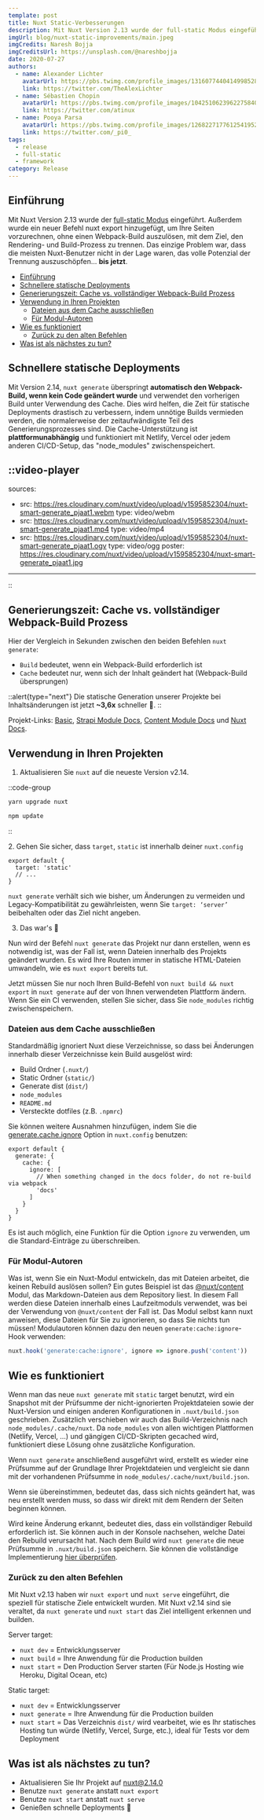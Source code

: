 ```yaml
---
template: post
title: Nuxt Static-Verbesserungen
description: Mit Nuxt Version 2.13 wurde der full-static Modus eingeführt. Außerdem wurde ein neuer Befehl nuxt export hinzugefügt, um Ihre Seiten vorzurendern, ohne einen Webpack-Build auszulösen, mit dem Ziel, den Rendering- und Build-Prozess zu trennen. Das einzige Problem war, dass die meisten Nuxt-Benutzer nicht in der Lage waren, das volle Potenzial der Trennung auszuschöpfen... bis jetzt.
imgUrl: blog/nuxt-static-improvements/main.jpeg
imgCredits: Naresh Bojja
imgCreditsUrl: https://unsplash.com/@nareshbojja
date: 2020-07-27
authors:
  - name: Alexander Lichter
    avatarUrl: https://pbs.twimg.com/profile_images/1316077440414998528/mY2rcM7__400x400.jpg
    link: https://twitter.com/TheAlexLichter
  - name: Sébastien Chopin
    avatarUrl: https://pbs.twimg.com/profile_images/1042510623962275840/1Iw_Mvud_400x400.jpg
    link: https://twitter.com/atinux
  - name: Pooya Parsa
    avatarUrl: https://pbs.twimg.com/profile_images/1268227177612541952/9-fujxqt_400x400.jpg
    link: https://twitter.com/_pi0_
tags:
  - release
  - full-static
  - framework
category: Release
---
```


## Einführung

Mit Nuxt Version 2.13 wurde der [full-static Modus](/announcements/going-full-static) eingeführt. Außerdem wurde ein neuer Befehl nuxt export hinzugefügt, um Ihre Seiten vorzurechnen, ohne einen Webpack-Build auszulösen, mit dem Ziel, den Rendering- und Build-Prozess zu trennen. Das einzige Problem war, dass die meisten Nuxt-Benutzer nicht in der Lage waren, das volle Potenzial der Trennung auszuschöpfen... **bis jetzt**.


- [Einführung](#introduction)
- [Schnellere statische Deployments](#faster-static-deployments)
- [Generierungszeit: Cache vs. vollständiger Webpack-Build Prozess](#generate-time-cache-vs-full-webpack-build)
- [Verwendung in Ihren Projekten](#using-in-your-projects)
  - [Dateien aus dem Cache ausschließen](#excluding-files-from-cache)
  - [Für Modul-Autoren](#module-authors)
- [Wie es funktioniert](#how-it-works)
  - [Zurück zu den alten Befehlen](#back-to-old-school-commands)
- [Was ist als nächstes zu tun?](#what-to-do-next)

## Schnellere statische Deployments

Mit Version 2.14, `nuxt generate` überspringt **automatisch den Webpack-Build, wenn kein Code geändert wurde** und verwendet den vorherigen Build unter Verwendung des Cache. Dies wird helfen, die Zeit für statische Deployments drastisch zu verbessern, indem unnötige Builds vermieden werden, die normalerweise der zeitaufwändigste Teil des Generierungsprozesses sind. Die Cache-Unterstützung ist **plattformunabhängig** und funktioniert mit Netlify, Vercel oder jedem anderen CI/CD-Setup, das "node_modules" zwischenspeichert.

::video-player
---
sources:
- src: https://res.cloudinary.com/nuxt/video/upload/v1595852304/nuxt-smart-generate_pjaat1.webm
  type: video/webm
- src: https://res.cloudinary.com/nuxt/video/upload/v1595852304/nuxt-smart-generate_pjaat1.mp4
  type: video/mp4
- src: https://res.cloudinary.com/nuxt/video/upload/v1595852304/nuxt-smart-generate_pjaat1.ogv
  type: video/ogg
poster: https://res.cloudinary.com/nuxt/video/upload/v1595852304/nuxt-smart-generate_pjaat1.jpg
---
::

## Generierungszeit: Cache vs. vollständiger Webpack-Build Prozess

Hier der Vergleich in Sekunden zwischen den beiden Befehlen `nuxt generate`:

- `Build` bedeutet, wenn ein Webpack-Build erforderlich ist
- `Cache` bedeutet nur, wenn sich der Inhalt geändert hat (Webpack-Build übersprungen)

<bar-chart-cache-build></bar-chart-cache-build>

::alert{type="next"}
Die statische Generation unserer Projekte bei Inhaltsänderungen ist jetzt **~3,6x** schneller 🚀.
::

Projekt-Links: [Basic](https://github.com/pi0/nuxt-static-demo), [Strapi Module Docs](https://github.com/nuxt-community/strapi-module/tree/master/docs), [Content Module Docs](https://github.com/nuxt/content/tree/master/docs) und [Nuxt Docs](https://github.com/nuxt/nuxtjs.org).

## Verwendung in Ihren Projekten

1. Aktualisieren Sie `nuxt` auf die neueste Version v2.14.

::code-group
```bash [Yarn]
yarn upgrade nuxt
```
```bash [NPM]
npm update
```
::

2. Gehen Sie sicher, dass `target`, `static` ist innerhalb deiner `nuxt.config`

```js{}[nuxt.config.js]
export default {
  target: 'static'
  // ...
}
```

`nuxt generate` verhält sich wie bisher, um Änderungen zu vermeiden und Legacy-Kompatibilität zu gewährleisten, wenn Sie `target: ‘server’` beibehalten oder das Ziel nicht angeben.

3. Das war's 🙌

Nun wird der Befehl `nuxt generate` das Projekt nur dann erstellen, wenn es notwendig ist, was der Fall ist, wenn Dateien innerhalb des Projekts geändert wurden. Es wird Ihre Routen immer in statische HTML-Dateien umwandeln, wie es `nuxt export` bereits tut.

Jetzt müssen Sie nur noch Ihren Build-Befehl von `nuxt build && nuxt export` in `nuxt generate` auf der von Ihnen verwendeten Plattform ändern. Wenn Sie ein CI verwenden, stellen Sie sicher, dass Sie `node_modules` richtig zwischenspeichern.

### Dateien aus dem Cache ausschließen

Standardmäßig ignoriert Nuxt diese Verzeichnisse, so dass bei Änderungen innerhalb dieser Verzeichnisse kein Build ausgelöst wird:

- Build Ordner (`.nuxt/`)
- Static Ordner (`static/`)
- Generate dist (`dist/`)
- `node_modules`
- `README.md`
- Versteckte dotfiles (z.B. `.npmrc`)

Sie können weitere Ausnahmen hinzufügen, indem Sie die [generate.cache.ignore](/docs/configuration-glossary/configuration-generate#cache) Option in `nuxt.config` benutzen:

```js{}[nuxt.config.js]
export default {
  generate: {
    cache: {
      ignore: [
        // When something changed in the docs folder, do not re-build via webpack
        'docs'
      ]
    }
  }
}
```

Es ist auch möglich, eine Funktion für die Option `ignore` zu verwenden, um die Standard-Einträge zu überschreiben.

### Für Modul-Autoren

Was ist, wenn Sie ein Nuxt-Modul entwickeln, das mit Dateien arbeitet, die keinen Rebuild auslösen sollen? Ein gutes Beispiel ist das [@nuxt/content](https://content.nuxtjs.org) Modul, das Markdown-Dateien aus dem Repository liest. In diesem Fall werden diese Dateien innerhalb eines Laufzeitmoduls verwendet, was bei der Verwendung von `@nuxt/content` der Fall ist. Das Modul selbst kann nuxt anweisen, diese Dateien für Sie zu ignorieren, so dass Sie nichts tun müssen! Modulautoren können dazu den neuen `generate:cache:ignore`-Hook verwenden:

```js
nuxt.hook('generate:cache:ignore', ignore => ignore.push('content'))
```

## Wie es funktioniert

Wenn man das neue `nuxt generate` mit `static` target benutzt, wird ein Snapshot mit der Prüfsumme der nicht-ignorierten Projektdateien sowie der Nuxt-Version und einigen anderen Konfigurationen in `.nuxt/build.json` geschrieben. Zusätzlich verschieben wir auch das Build-Verzeichnis nach `node_modules/.cache/nuxt`. Da `node_modules` von allen wichtigen Plattformen (Netlify, Vercel, ...) und gängigen CI/CD-Skripten gecached wird, funktioniert diese Lösung ohne zusätzliche Konfiguration.

Wenn `nuxt generate` anschließend ausgeführt wird, erstellt es wieder eine Prüfsumme auf der Grundlage Ihrer Projektdateien und vergleicht sie dann mit der vorhandenen Prüfsumme in `node_modules/.cache/nuxt/build.json`.

Wenn sie übereinstimmen, bedeutet das, dass sich nichts geändert hat, was neu erstellt werden muss, so dass wir direkt mit dem Rendern der Seiten beginnen können.

Wird keine Änderung erkannt, bedeutet dies, dass ein vollständiger Rebuild erforderlich ist. Sie können auch in der Konsole nachsehen, welche Datei den Rebuild verursacht hat. Nach dem Build wird `nuxt generate` die neue Prüfsumme in `.nuxt/build.json` speichern. Sie können die vollständige Implementierung [hier überprüfen](https://github.com/nuxt/nuxt.js/pull/7712).


### Zurück zu den alten Befehlen

Mit Nuxt v2.13 haben wir `nuxt export` und `nuxt serve` eingeführt, die speziell für statische Ziele entwickelt wurden. Mit Nuxt v2.14 sind sie veraltet, da `nuxt generate` und `nuxt start` das Ziel intelligent erkennen und builden.

Server target:

- `nuxt dev` = Entwicklungsserver
- `nuxt build` = Ihre Anwendung für die Production builden
- `nuxt start` = Den Production Server starten (Für Node.js Hosting wie Heroku, Digital Ocean, etc)

Static target:

- `nuxt dev` = Entwicklungsserver
- `nuxt generate` = Ihre Anwendung für die Production builden
- `nuxt start` = Das Verzeichnis `dist/` wird vearbeitet, wie es Ihr statisches Hosting tun würde (Netlify, Vercel, Surge, etc.), ideal für Tests vor dem Deployment

## Was ist als nächstes zu tun?

- Aktualisieren Sie Ihr Projekt auf [nuxt@2.14.0](https://github.com/nuxt/nuxt.js/releases/tag/v2.14.0)
- Benutze `nuxt generate` anstatt `nuxt export`
- Benutze `nuxt start` anstatt `nuxt serve`
- Genießen schnelle Deployments 🤙
